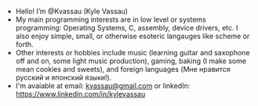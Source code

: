 - Hello! I’m @Kvassau (Kyle Vassau)
- My main programming interests are in low level or systems programming: Operating Systems, C, assembly, device drivers, etc. I also enjoy simple, small, or otherwise esoteric langauges like scheme or forth.
- Other interests or hobbies include music (learning guitar and saxophone off and on, some light music production), gaming, baking (I make some mean cookies and sweets), and foreign languages (Мне нравится русский и японский языки!).
- I'm avaiable at email: kvassau@gmail.com or linkedIn: https://www.linkedin.com/in/kylevassau

<!---
Kvassau/Kvassau is a ✨ special ✨ repository because its `README.md` (this file) appears on your GitHub profile.
You can click the Preview link to take a look at your changes.
--->
